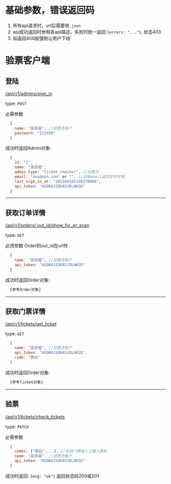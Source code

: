 # 基础参数，错误返回码
1. 所有api请求时，url后需要带`.json`
2. api成功返回时参照各api描述，失败时统一返回:`{errors: "..."}`, 状态403
4. 如返回406就强制让用户下线

# 验票客户端

## 登陆
[/api/v1/admins/sign_in]()

type: `POST`

必需参数

```javascript
  {
    name: "吴彦祖", //验票员账户
    password: "123456"
  }
```

成功时返回Admin对象:

```javascript
  {
    id: "2",
    name: "吴彦祖",
    admin_type: "ticket_checker", //验票员
    email: "xxx@ooo.com" or "", //没有email返回空字符串
    last_sign_in_at: "201504102140270000",
    api_token: "ASDKAJSDKASJDLAKSD"
  }
```

-----

## 获取订单详情
[/api/v1/orders/:out_id/show_for_qr_scan]()

type: `GET`

必须参数 Order的out_id在url传

```javascript
  {
    name: "吴彦祖", //验票员账户
    api_token: "ASDKAJSDKASJDLAKSD"
  }

```

成功时返回Order对象:
```javascript
  {参考Order对象}
```

----

## 获取门票详情
[/api/v1/tickets/get_ticket]()

type: `GET`

```javascript
  {
    name: "吴彦祖", //验票员账户
    api_token: "ASDKAJSDKASJDLAKSD",
    code: "票码"
  }

```

成功时返回Order对象:
```javascript
  {参考Ticket对象}
```

----

## 验票
[/api/v1/tickets/check_tickets]()

type: `PATCH`

必需参数

```javascript
  {
    codes: ["票码",...], //勾选门票或人工输入票码 
    name: "吴彦祖", //验票员账户
    api_token: "ASDKAJSDKASJDLAKSD"
  }
```

成功时返回: `{msg: "ok"}` 返回状态码200或201
